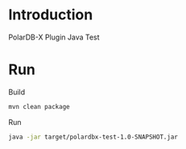 # Introduction

PolarDB-X Plugin Java Test

# Run

Build

```bash
mvn clean package
```

Run

```bash
java -jar target/polardbx-test-1.0-SNAPSHOT.jar
```
